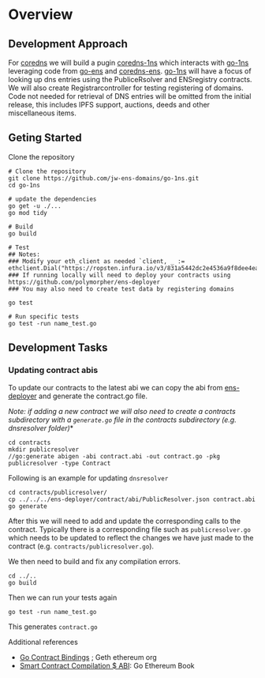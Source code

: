 # Overview

## Development Approach

For [coredns](https://github.com/coredns/coredns) we will build a pugin [coredns-1ns](https://github.com/jw-ens-domains/coredns-1ns) which interacts with [go-1ns](https://github.com/jw-ens-domains/go-1ns) leveraging code from [go-ens](https://github.com/wealdtech/go-ens) and [coredns-ens](https://github.com/wealdtech/coredns-ens). [go-1ns](https://github.com/jw-ens-domains/go-1ns) will have a focus of looking up dns entries using the PubliceRsolver and ENSregistry contracts. We will also create Registrarcontroller for testing registering of domains. Code not needed for retrieval of DNS entries will be omitted from the initial release, this includes IPFS support, auctions, deeds and other miscellaneous items.

## Geting Started 


Clone the repository

```
# Clone the repository
git clone https://github.com/jw-ens-domains/go-1ns.git
cd go-1ns

# update the dependencies
go get -u ./...
go mod tidy

# Build
go build

# Test
## Notes:
### Modify your eth_client as needed `client, _ := ethclient.Dial("https://ropsten.infura.io/v3/831a5442dc2e4536a9f8dee4ea1707a6")`
### If running locally will need to deploy your contracts using https://github.com/polymorpher/ens-deployer
### You may also need to create test data by registering domains

go test

# Run specific tests
go test -run name_test.go

```

## Development Tasks

### Updating contract abis

To update our contracts to the latest abi we can copy the abi from [ens-deployer](https://github.com/polymorpher/ens-deployer) and generate the contract.go file.

*Note: if adding a new contract we will also need to create a  contracts subdirectory with a `generate.go` file in the contracts subdirectory (e.g. dnsresolver folder)**

```
cd contracts
mkdir publicresolver
//go:generate abigen -abi contract.abi -out contract.go -pkg publicresolver -type Contract
```

Following is an example for updating `dnsresolver`

```
cd contracts/publicresolver/
cp ../../../ens-deployer/contract/abi/PublicResolver.json contract.abi
go generate
```

After this we will need to add and update the corresponding calls to the contract. Typically there is a corresponding file such as `publicresolver.go` which needs to be updated to reflect the changes we have just made to the contract (e.g. `contracts/publicresolver.go`).

We then need to build and fix any compilation errors.

```
cd ../..
go build
```

Then we can run your tests again

```
go test -run name_test.go
```




This generates `contract.go` 

Additional references
* [Go Contract Bindings](https://geth.ethereum.org/docs/developers/dapp-developer/native-bindings) ; Geth ethereum org
* [Smart Contract Compilation $ ABI](https://goethereumbook.org/smart-contract-compile/): Go Ethereum Book 






